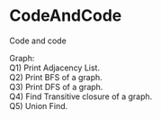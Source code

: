# CodeAndCode
Code and code


Graph:</br>
Q1) Print Adjacency List.</br>
Q2) Print BFS of a graph.</br>
Q3) Print DFS of a graph.</br>
Q4) Find Transitive closure of a graph.</br>
Q5) Union Find.</br>
